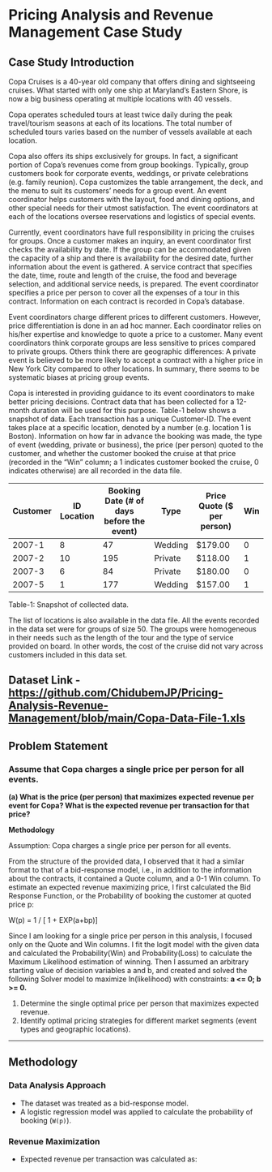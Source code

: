 # Pricing Analysis and Revenue Management Case Study

## Case Study Introduction
Copa Cruises is a 40-year old company that offers dining and sightseeing cruises. What started with only one ship at Maryland’s Eastern Shore, is now a big business operating at multiple locations with 40 vessels.

Copa operates scheduled tours at least twice daily during the peak travel/tourism seasons at each of its locations. The total number of scheduled tours varies based on the number of vessels available at each location.

Copa also offers its ships exclusively for groups. In fact, a significant portion of Copa’s revenues come from group bookings. Typically, group customers book for corporate events, weddings, or private celebrations (e.g. family reunion). Copa customizes the table arrangement, the deck, and the menu to suit its customers’ needs for a group event. An event coordinator helps customers with the layout, food and dining options, and other special needs for their utmost satisfaction. The event coordinators at each of the locations oversee reservations and logistics of special events.

Currently, event coordinators have full responsibility in pricing the cruises for groups. Once a customer makes an inquiry, an event coordinator first checks the availability by date. If the group can be accommodated given the capacity of a ship and there is availability for the desired date, further information about the event is gathered. A service contract that specifies the date, time, route and length of the cruise, the food and beverage selection, and additional service needs, is prepared. The event coordinator specifies a price per person to cover all the expenses of a tour in this contract. Information on each contract is recorded in Copa’s database.

Event coordinators charge different prices to different customers. However, price differentiation is done in an ad hoc manner. Each coordinator relies on his/her expertise and knowledge to quote a price to a customer. Many event coordinators think corporate groups are less sensitive to prices compared to private groups. Others think there are geographic differences: A private event is believed to be more likely to accept a contract with a higher price in New York City compared to other locations. In summary, there seems to be systematic biases at pricing group events.

Copa is interested in providing guidance to its event coordinators to make better pricing decisions. Contract data that has been collected for a 12-month duration will be used for this purpose. Table-1 below shows a snapshot of data. Each transaction has a unique Customer-ID. The event takes place at a specific location, denoted by a number (e.g. location 1 is Boston). Information on how far in advance the booking was made, the type of event (wedding, private or business), the price (per person) quoted to the customer, and whether the customer booked the cruise at that price (recorded in the “Win” column; a 1 indicates customer booked the cruise, 0 indicates otherwise) are all recorded in the data file.

| Customer | ID Location | Booking Date (# of days before the event) | Type    | Price Quote ($ per person) | Win |
|----------|-------------|-------------------------------------------|---------|---------------------------|-----|
| 2007-1   | 8           | 47                                        | Wedding | $179.00                   | 0   |
| 2007-2   | 10          | 195                                       | Private | $118.00                   | 1   |
| 2007-3   | 6           | 84                                        | Private | $180.00                   | 0   |
| 2007-5   | 1           | 177                                       | Wedding | $157.00                   | 1   |
Table-1: Snapshot of collected data.

The list of locations is also available in the data file. All the events recorded in the data set were for groups of size 50. The groups were homogeneous in their needs such as the length of the tour and the type of service provided on board. In other words, the cost of the cruise did not vary across customers included in this data set.

Dataset Link - https://github.com/ChidubemJP/Pricing-Analysis-Revenue-Management/blob/main/Copa-Data-File-1.xls
---

## Problem Statement

### Assume that Copa charges a single price per person for all events.

**(a) What is the price (per person) that maximizes expected revenue per event for Copa? What is the expected revenue per transaction for that price?**

**Methodology**

Assumption: Copa charges a single price per person for all events.

From the structure of the provided data, I observed that it had a similar format to that of a bid-response model, i.e., in addition to the information about the contracts, it contained a Quote column, and a 0-1 Win column. To estimate an expected revenue maximizing price, I first calculated the Bid Response Function, or the Probability of booking the customer at quoted price p:

W(p) = 1 / [ 1 + EXP(a+bp)]

Since I am looking for a single price per person in this analysis, I focused only on the Quote and Win columns. I fit the logit model with the given data and calculated the Probability(Win) and Probability(Loss) to calculate the Maximum Likelihood estimation of winning. Then I assumed an arbitrary starting value of decision variables a and b, and created and solved the following Solver model to maximize ln(likelihood) with constraints: **a <= 0; b >= 0.**


1. Determine the single optimal price per person that maximizes expected revenue.
2. Identify optimal pricing strategies for different market segments (event types and geographic locations).

---

## Methodology
### Data Analysis Approach
- The dataset was treated as a bid-response model.
- A logistic regression model was applied to calculate the probability of booking (`W(p)`).

### Revenue Maximization
- Expected revenue per transaction was calculated as:
